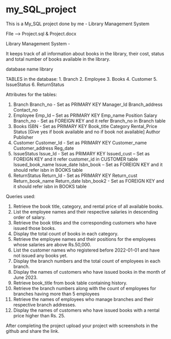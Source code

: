# my_SQL_project
This is a My_SQL project done by me - Library Management System

FIle --> Project.sql & Project.docx

Library Management System - 

It keeps track of all information about books in the library, their cost, status and total number of books available in the library. 

database name library 

TABLES in the database: 1. Branch 2. Employee 3. Books 4. Customer 5. IssueStatus 6. ReturnStatus 

Attributes for the tables: 
1. Branch Branch_no - Set as PRIMARY KEY Manager_Id Branch_address Contact_no
2. Employee Emp_Id – Set as PRIMARY KEY Emp_name Position Salary Branch_no - Set as FOREIGN KEY and it refer Branch_no in Branch table
3. Books ISBN - Set as PRIMARY KEY Book_title Category Rental_Price Status [Give yes if book available and no if book not available] Author Publisher
4. Customer Customer_Id - Set as PRIMARY KEY Customer_name Customer_address Reg_date
5. IssueStatus Issue_Id - Set as PRIMARY KEY Issued_cust – Set as FOREIGN KEY and it refer customer_id in CUSTOMER table Issued_book_name Issue_date Isbn_book – Set as FOREIGN KEY and it should refer isbn in BOOKS table
6. ReturnStatus Return_Id - Set as PRIMARY KEY Return_cust Return_book_name Return_date Isbn_book2 - Set as FOREIGN KEY and it should refer isbn in BOOKS table


Queries used:

1. Retrieve the book title, category, and rental price of all available books.
2. List the employee names and their respective salaries in descending order of salary.
3. Retrieve the book titles and the corresponding customers who have issued those books.
4. Display the total count of books in each category.
5. Retrieve the employee names and their positions for the employees whose salaries are above Rs.50,000.
6. List the customer names who registered before 2022-01-01 and have not issued any books yet.
7. Display the branch numbers and the total count of employees in each branch.
8. Display the names of customers who have issued books in the month of June 2023.
9. Retrieve book_title from book table containing history.
10. Retrieve the branch numbers along with the count of employees for branches having more than 5 employees
11. Retrieve the names of employees who manage branches and their respective branch addresses.
12. Display the names of customers who have issued books with a rental price higher than Rs. 25.


After completing the project upload your project with screenshots in the github and share the link.



